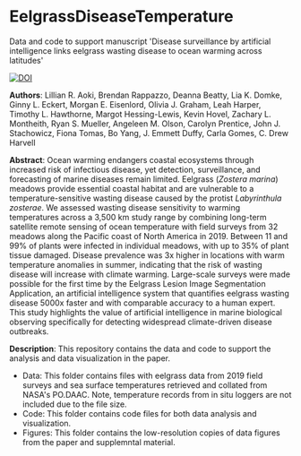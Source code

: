 # EelgrassDiseaseTemperature
Data and code to support manuscript 'Disease surveillance by artificial intelligence links eelgrass wasting disease to ocean warming across latitudes'


[![DOI](https://zenodo.org/badge/DOI/10.5281/zenodo.4776958.svg)](https://doi.org/10.5281/zenodo.4776958)


**Authors**: Lillian R. Aoki, Brendan Rappazzo, Deanna Beatty, Lia K. Domke, Ginny L. Eckert, Morgan E. Eisenlord, Olivia J. Graham, Leah Harper, Timothy L. Hawthorne, Margot Hessing-Lewis, Kevin Hovel, Zachary L. Montheith, Ryan S. Mueller, Angeleen M. Olson, Carolyn Prentice, John J. Stachowicz, Fiona Tomas, Bo Yang, J. Emmett Duffy, Carla Gomes, C. Drew Harvell

**Abstract**: Ocean warming endangers coastal ecosystems through increased risk of infectious disease, yet detection, surveillance, and forecasting of marine diseases remain limited. Eelgrass (*Zostera marina*) meadows provide essential coastal habitat and are vulnerable to a temperature-sensitive wasting disease caused by the protist *Labyrinthula zosterae*. We assessed wasting disease sensitivity to warming temperatures across a 3,500 km study range by combining long-term satellite remote sensing of ocean temperature with field surveys from 32 meadows along the Pacific coast of North America in 2019. Between 11 and 99% of plants were infected in individual meadows, with up to 35% of plant tissue damaged. Disease prevalence was 3x higher in locations with warm temperature anomalies in summer, indicating that the risk of wasting disease will increase with climate warming. Large-scale surveys were made possible for the first time by the Eelgrass Lesion Image Segmentation Application, an artificial intelligence system that quantifies eelgrass wasting disease 5000x faster and with comparable accuracy to a human expert. This study highlights the value of artificial intelligence in marine biological observing specifically for detecting widespread climate-driven disease outbreaks.

**Description**: This repository contains the data and code to support the analysis and data visualization in the paper.   
* Data: This folder contains files with eelgrass data from 2019 field surveys and sea surface temperatures retrieved and collated from NASA's PO.DAAC. Note, temperature records from in situ loggers are not included due to the file size.   
* Code: This folder contains code files for both data analysis and visualization.  
* Figures: This folder contains the low-resolution copies of data figures from the paper and supplemntal material. 
